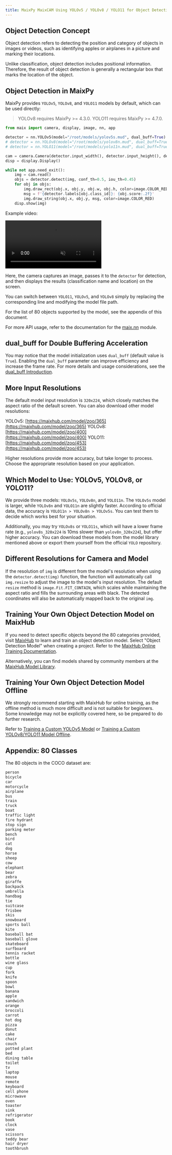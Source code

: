 ```yaml
---
title: MaixPy MaixCAM Using YOLOv5 / YOLOv8 / YOLO11 for Object Detection
---
```


## Object Detection Concept

Object detection refers to detecting the position and category of objects in images or videos, such as identifying apples or airplanes in a picture and marking their locations.

Unlike classification, object detection includes positional information. Therefore, the result of object detection is generally a rectangular box that marks the location of the object.

## Object Detection in MaixPy

MaixPy provides `YOLOv5`, `YOLOv8`, and `YOLO11` models by default, which can be used directly:
> YOLOv8 requires MaixPy >= 4.3.0.
> YOLO11 requires MaixPy >= 4.7.0.

```python
from maix import camera, display, image, nn, app

detector = nn.YOLOv5(model="/root/models/yolov5s.mud", dual_buff=True)
# detector = nn.YOLOv8(model="/root/models/yolov8n.mud", dual_buff=True)
# detector = nn.YOLO11(model="/root/models/yolo11n.mud", dual_buff=True)

cam = camera.Camera(detector.input_width(), detector.input_height(), detector.input_format())
disp = display.Display()

while not app.need_exit():
    img = cam.read()
    objs = detector.detect(img, conf_th=0.5, iou_th=0.45)
    for obj in objs:
        img.draw_rect(obj.x, obj.y, obj.w, obj.h, color=image.COLOR_RED)
        msg = f'{detector.labels[obj.class_id]}: {obj.score:.2f}'
        img.draw_string(obj.x, obj.y, msg, color=image.COLOR_RED)
    disp.show(img)
```

Example video:

<div>
<video playsinline controls autoplay loop muted preload src="/static/video/detector.mp4" type="video/mp4">
</div>

Here, the camera captures an image, passes it to the `detector` for detection, and then displays the results (classification name and location) on the screen.

You can switch between `YOLO11`, `YOLOv5`, and `YOLOv8` simply by replacing the corresponding line and modifying the model file path.

For the list of 80 objects supported by the model, see the appendix of this document.

For more API usage, refer to the documentation for the [maix.nn](/api/maix/nn.html) module.

## dual_buff for Double Buffering Acceleration

You may notice that the model initialization uses `dual_buff` (default value is `True`). Enabling the `dual_buff` parameter can improve efficiency and increase the frame rate. For more details and usage considerations, see the [dual_buff Introduction](./dual_buff.md).

## More Input Resolutions

The default model input resolution is `320x224`, which closely matches the aspect ratio of the default screen. You can also download other model resolutions:

YOLOv5: [https://maixhub.com/model/zoo/365](https://maixhub.com/model/zoo/365)
YOLOv8: [https://maixhub.com/model/zoo/400](https://maixhub.com/model/zoo/400)
YOLO11: [https://maixhub.com/model/zoo/453](https://maixhub.com/model/zoo/453)

Higher resolutions provide more accuracy, but take longer to process. Choose the appropriate resolution based on your application.

## Which Model to Use: YOLOv5, YOLOv8, or YOLO11?

We provide three models: `YOLOv5s`, `YOLOv8n`, and `YOLO11n`. The `YOLOv5s` model is larger, while `YOLOv8n` and `YOLO11n` are slightly faster. According to official data, the accuracy is `YOLO11n > YOLOv8n > YOLOv5s`. You can test them to decide which works best for your situation.

Additionally, you may try `YOLOv8s` or `YOLO11s`, which will have a lower frame rate (e.g., `yolov8s_320x224` is 10ms slower than `yolov8n_320x224`), but offer higher accuracy. You can download these models from the model library mentioned above or export them yourself from the official `YOLO` repository.

## Different Resolutions for Camera and Model

If the resolution of `img` is different from the model's resolution when using the `detector.detect(img)` function, the function will automatically call `img.resize` to adjust the image to the model's input resolution. The default `resize` method is `image.Fit.FIT_CONTAIN`, which scales while maintaining the aspect ratio and fills the surrounding areas with black. The detected coordinates will also be automatically mapped back to the original `img`.

## Training Your Own Object Detection Model on MaixHub

If you need to detect specific objects beyond the 80 categories provided, visit [MaixHub](https://maixhub.com) to learn and train an object detection model. Select "Object Detection Model" when creating a project. Refer to the [MaixHub Online Training Documentation](./maixhub_train.md).

Alternatively, you can find models shared by community members at the [MaixHub Model Library](https://maixhub.com/model/zoo?platform=maixcam).

## Training Your Own Object Detection Model Offline

We strongly recommend starting with MaixHub for online training, as the offline method is much more difficult and is not suitable for beginners. Some knowledge may not be explicitly covered here, so be prepared to do further research.

Refer to [Training a Custom YOLOv5 Model](./customize_model_yolov5.md) or [Training a Custom YOLOv8/YOLO11 Model Offline](./customize_model_yolov8.md).

## Appendix: 80 Classes

The 80 objects in the COCO dataset are:

```txt
person
bicycle
car
motorcycle
airplane
bus
train
truck
boat
traffic light
fire hydrant
stop sign
parking meter
bench
bird
cat
dog
horse
sheep
cow
elephant
bear
zebra
giraffe
backpack
umbrella
handbag
tie
suitcase
frisbee
skis
snowboard
sports ball
kite
baseball bat
baseball glove
skateboard
surfboard
tennis racket
bottle
wine glass
cup
fork
knife
spoon
bowl
banana
apple
sandwich
orange
broccoli
carrot
hot dog
pizza
donut
cake
chair
couch
potted plant
bed
dining table
toilet
tv
laptop
mouse
remote
keyboard
cell phone
microwave
oven
toaster
sink
refrigerator
book
clock
vase
scissors
teddy bear
hair dryer
toothbrush
```

